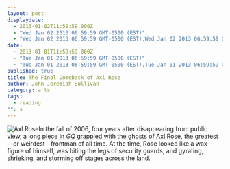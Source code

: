 ```yaml
---
layout: post
displaydate: 
  - 2013-01-02T11:59:59.000Z
  - "Wed Jan 02 2013 06:59:59 GMT-0500 (EST)"
  - "Wed Jan 02 2013 06:59:59 GMT-0500 (EST),Wed Jan 02 2013 06:59:59 GMT-0500 (EST)"
date: 
  - 2013-01-01T11:59:59.000Z
  - "Tue Jan 01 2013 06:59:59 GMT-0500 (EST)"
  - "Tue Jan 01 2013 06:59:59 GMT-0500 (EST),Tue Jan 01 2013 06:59:59 GMT-0500 (EST)"
published: true
title: The Final Comeback of Axl Rose
author: John Jeremiah Sullivan
category: arts
tags: 
  - reading
"": s
---
```


![Axl Rose](http://sethmnookin.com/wp-content/uploads/2013/08/Screen-Shot-2013-08-16-at-3.29.06-PM.png)In the fall of 2006, four years after disappearing from public view, [a long piece in _GQ_ grappled with the ghosts of Axl Rose](http://www.gq.com/entertainment/celebrities/200609/final-comeback-axl-rose?printable=true), the greatest—or weirdest—frontman of all time. At the time, Rose looked like a wax figure of himself, was biting the legs of security guards, and gyrating, shrieking, and storming off stages across the land.